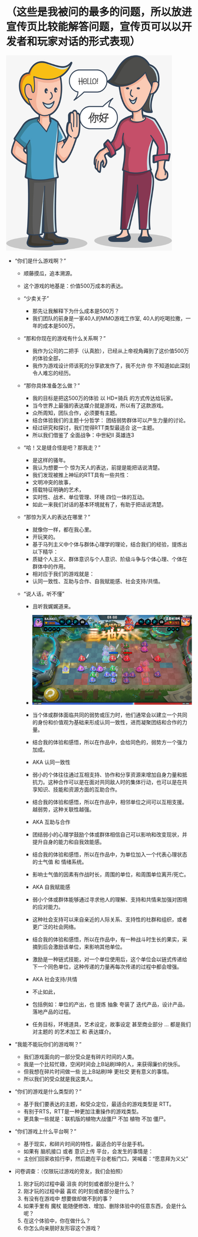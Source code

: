 # （这些是我被问的最多的问题，所以放进宣传页比较能解答问题，宣传页可以以开发者和玩家对话的形式表现）
[<img src="手册Img/对话.jpg" width="450"/>](手册/对话.jpg) 
- “你们是什么游戏啊？”
  - 顺藤摸瓜，追本溯源。
  - 这个游戏的地基是：价值500万成本的表达。
        
  - “少卖关子”
    - 那先让我解释下为什么成本是500万？
    - 我们团队的前身是一家40人的MMO游戏工作室, 40人的吃喝拉撒，一年的成本是500万。
          
  - “那和你现在的游戏有什么关系啊？”
    - 我作为公司的二把手（认真脸），已经从上帝视角薅到了这价值500万的体验全部，
    - 我作为游戏设计师该死的分享欲发作了，我不允许 你 不知道如此深刻令人难忘的经历。
          
  - “那你具体准备怎么做？”
      - 我的目标是把这500万的体验 以 HD+骑兵 的方式传达给玩家。
      - 当今世界上最强的表达媒介就是游戏，所以有了这款游戏。
      - 众所周知，团队合作，必须要有主题。
      - 结合体验我们的主题十分哲学： 团结弱势群体可以产生力量的讨论。
      - 经过研究和探讨，我们觉得RTT类型最适合 这一主题。
      - 所以我们借鉴了 全面战争：中世紀II 英雄连3

  - “哈！又是缝合怪是吧？那我走？”
      - 是这样的骚年。
      - 我认为想要一个 惊为天人的表达，前提是能把话说清楚。
      - 我们发现被推上神坛的RTT具有一些共性：
      - 文明冲突的故事，
      - 搭载特征明确的艺术，
      - 实时性、战术、单位管理、环境 四位一体的互动。
      - 如此一来我们对话的基本环境就有了，有助于把话说清楚。

  - “那惊为天人的表达在哪里？”
      - 就像你一样，都在我心里。
      - 开玩笑的。
      - 基于马列主义中个体与群体心理学的理论，结合我们的经验，提炼出以下精华：
      - 质疑个人主义、群体意识与个人意识、阶级斗争与个体心理、个体在群体中的作用。
      - 相对应于我们的游戏就是：
      - 认同一致性、互助与合作、自我赋能感、社会支持/共情。

  - “说人话，听不懂”
          
      - 且听我娓娓道来。
      - [<img src="手册Img/战斗界面.jpg" width="450"/>](手册/战斗界面.jpg) 
      - 当个体或群体面临共同的弱势或压力时，他们通常会以建立一个共同的身份和价值观为基础来形成认同一致性，进而凝聚团结和合作的力量。
      - 结合我的体验和感悟，所以在作品中，会给同色的，弱势方一个强力加成。
      - AKA 认同一致性

      - 弱小的个体往往通过互相支持、协作和分享资源来增加自身力量和抵抗力。这种合作可以是在面对共同敌人时的集体行动，也可以是在共享知识、技能和资源方面的互助合作。
      - 结合我的体验和感悟，所以在作品中，相邻单位之间可以互相支援。越弱势，这种关联性越强。
      - AKA 互助与合作

      - 团结弱小的心理学鼓励个体或群体相信自己可以影响和改变现状，并提升自身的能力和自我效能感。
      - 结合我的体验和感悟，所以在作品中，为单位加入一个代表心理状态的士气值 和 情绪系统。
      - 影响士气值的因素有作战时长，周围的单位，和周围单位离开/死亡。
      - AKA 自我赋能感

      - 弱小个体或群体能够通过寻求他人的理解、支持和共情来加强对困境的应对能力。
      - 这种社会支持可以来自亲近的人际关系、支持性的社群和组织，或者更广泛的社会网络。
      - 结合我的体验和感悟，所以在作品中，有一种战斗时生长的果实，采摘到后会激励该单位，来影响其他单位。
      - 激励是一种链式技能，对一个单位使用后，这个单位会以链式传递给下一个同色单位，这种传递的力量再每次传递的过程中都会增强。
      - AKA 社会支持/共情

      - 不止如此，
      - 包括例如：单位的产出，也 提炼 抽象 夸装了 迭代产品，设计产品，落地产品的过程。
      - 任务目标，环境道具，艺术设定，故事设定 甚至商业部分 ... 都是我们对主题的 的艺术加工 和 表达媒介。
    
- “我能不能玩你们的游戏啊？”
    - 我们游戏面向的一部分受众是有碎片时间的人类。
    - 我是一个比较忙碌，空闲时间会上B站刷I坤的人，来获得廉价的快乐。
    - 但我想在碎片时间做一些 比上B站刷I坤 更社交 更有意义的事情。
    - 所以我们的受众就是我这类人。
    
- “你们的游戏是什么类型的？”
    - 基于我们要表达的主题，和受众定位，最适合的游戏类型是 RTT。
    - 有别于RTS，RTT是一种更加注重操作的游戏类型。
    - 更具象一些就是：联机版的植物大战僵尸 不加 植物 不加 僵尸。
    
- “你们游戏上什么平台啊？”
    - 基于现实，和碎片时间的特性，最适合的平台是手机。
    - 如果有 脑机接口 或者 意识上传 平台，会发生的事情是：
    - 主创们回家收拾行李，然后跪在平台老板门口，哭喊着：“愿意拜为义父”

- 问卷调查：（仅限玩过游戏的旁友，我们会拍照）
    1. 刚才玩的过程中最 沮丧 的时刻或者部分是什么？
    2. 刚才玩的过程中最 喜欢 的时刻或者部分是什么？
    3. 有没有在游戏中 想要做却做不到的事？
    4. 如果手里有 魔杖 能随便修改、增加、删除体验中的任意东西，会是什么呢？
    5. 在这个体验中，你在做什么？
    6. 你怎么向亲朋好友形容这个游戏？
